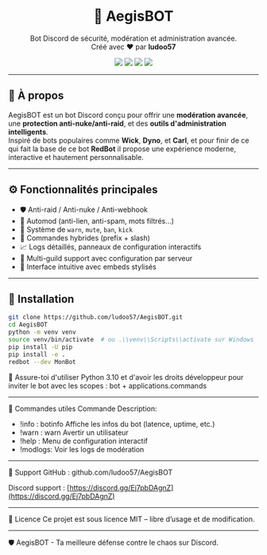 <h1 align="center">🤖 AegisBOT</h1>
<p align="center">
Bot Discord de sécurité, modération et administration avancée.<br>
Créé avec ❤️ par <strong>ludoo57</strong>
</p>

<p align="center">
<img src="https://img.shields.io/endpoint?url=https://raw.githubusercontent.com/ludoo57/AegisBOT/main/.github/version-badge.json&style=flat-square" />
<img src="https://img.shields.io/badge/Python-3.10+-yellow?style=flat-square" />
<img src="https://img.shields.io/badge/RedBot-Compatible-brightgreen?style=flat-square" />
<img src="https://img.shields.io/github/license/ludoo57/AegisBOT?style=flat-square" />
</p>

---

## 📌 À propos

AegisBOT est un bot Discord conçu pour offrir une **modération avancée**, une **protection anti-nuke/anti-raid**, et des **outils d'administration intelligents**.  
Inspiré de bots populaires comme **Wick**, **Dyno**, et **Carl**, et pour finir de ce qui fait la base de ce bot **RedBot** il propose une expérience moderne, interactive et hautement personnalisable.

---

## ⚙️ Fonctionnalités principales

- 🛡️ Anti-raid / Anti-nuke / Anti-webhook
- 💬 Automod (anti-lien, anti-spam, mots filtrés…)
- 👮 Système de `warn`, `mute`, `ban`, `kick`
- 📄 Commandes hybrides (prefix + slash)
- 📈 Logs détaillés, panneaux de configuration interactifs
- 🧩 Multi-guild support avec configuration par serveur
- 🧠 Interface intuitive avec embeds stylisés

---

## 🚀 Installation

```bash
git clone https://github.com/ludoo57/AegisBOT.git
cd AegisBOT
python -m venv venv
source venv/bin/activate  # ou .\\venv\\Scripts\\activate sur Windows
pip install -U pip
pip install -e .
redbot --dev MonBot
```

🔧 Assure-toi d'utiliser Python 3.10 et d'avoir les droits développeur pour inviter le bot avec les scopes :
bot + applications.commands

---

🧪 Commandes utiles
Commande	Description:

- !info : botinfo	Affiche les infos du bot (latence, uptime, etc.)
- !warn : warn	Avertir un utilisateur
- !help	: Menu de configuration interactif
- !modlogs: Voir les logs de modération

---

💬 Support
GitHub : github.com/ludoo57/AegisBOT

Discord support : [https://discord.gg/Ej7pbDAgnZ](https://discord.gg/Ej7pbDAgnZ)

---

📄 Licence
Ce projet est sous licence MIT – libre d’usage et de modification.

---

🛡️ AegisBOT - Ta meilleure défense contre le chaos sur Discord.
